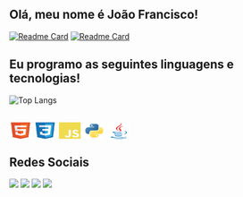 ## Olá, meu nome é João Francisco!
[![Readme Card](https://github-readme-stats.vercel.app/api/pin/?username=yuushahero&repo=Jogo-da-Velha)](https://github.com/yuushahero/Jogo-da-Velha)
[![Readme Card](https://github-readme-stats.vercel.app/api/pin/?username=yuushahero&repo=pedra-papel-tesoura)](https://github.com/yuushahero/pedra-papel-tesoura)

## Eu programo as seguintes linguagens e tecnologias!
![Top Langs](https://github-readme-stats.vercel.app/api/top-langs/?username=yuushahero&show&hide_progress=false)

<div style="display: inline_block"><br>
  <img align="center" alt="Joao-HTML" height="30" width="40" src="https://raw.githubusercontent.com/devicons/devicon/master/icons/html5/html5-original.svg">
  <img align="center" alt="Joao-CSS" height="30" width="40" src="https://raw.githubusercontent.com/devicons/devicon/master/icons/css3/css3-original.svg">
  <img align="center" alt="Joao-Js" height="30" width="40" src="https://raw.githubusercontent.com/devicons/devicon/master/icons/javascript/javascript-plain.svg">
  <img align="center" alt="Joao-Python" height="30" width="40" src="https://raw.githubusercontent.com/devicons/devicon/master/icons/python/python-original.svg">
  <img align="center" alt="Joao-Java" height="30" width="40" src="https://raw.githubusercontent.com/devicons/devicon/master/icons/java/java-original.svg">
</div>
  
## Redes Sociais
 
<div> 
  <a href="https://www.linkedin.com/in/yuushahero" target="_blank"><img src="https://img.shields.io/badge/-LinkedIn-%230077B5?style=for-the-badge&logo=linkedin&logoColor=white" target="_blank"></a> 
  <a href="https://instagram.com/yuusha.hero" target="_blank"><img src="https://img.shields.io/badge/-Instagram-%23E4405F?style=for-the-badge&logo=instagram&logoColor=white" target="_blank"></a>
  <a href="https://discord.gg/yuushahero" target="_blank"><img src="https://img.shields.io/badge/Discord-7289DA?style=for-the-badge&logo=discord&logoColor=white" target="_blank"></a> 
  <a href = "mailto:joaofranciscoviana2011@gmail.com"><img src="https://img.shields.io/badge/-Gmail-%23333?style=for-the-badge&logo=gmail&logoColor=white" target="_blank"></a>
</div>
